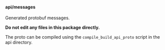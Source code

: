 #### api/messages

Generated protobuf messages.

**Do not edit any files in this package directly.**

The proto can be compiled using the `compile_build_api_proto` script in the api directory.
